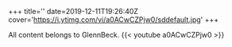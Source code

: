 +++
title=''
date=2019-12-11T19:26:40Z
cover='https://i.ytimg.com/vi/a0ACwCZPjw0/sddefault.jpg'
+++

All content belongs to GlennBeck.
{{< youtube a0ACwCZPjw0 >}}
